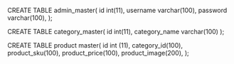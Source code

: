 CREATE TABLE admin_master(
id int(11),
username varchar(100),
password varchar(100),
);

CREATE TABLE category_master(
id int(11),
category_name varchar(100)
);

CREATE TABLE product master(
id  int (11),
category_id(100),
product_sku(100),
product_price(100),
product_image(200),
);
